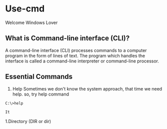 # Use-cmd
  Welcome Windows Lover

## What is Command-line interface (CLI)?
  A command-line interface (CLI) processes commands to a computer program in the form of lines of text. The program which handles the interface is called a command-line interpreter or command-line processor. 
  
## Essential Commands
  1. Help
     Sometimes we don't know the system approach, that time we need help. so, try help command
```
C:\>help
```
    It
  1.Directory (DIR or dir)
